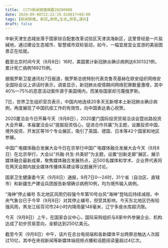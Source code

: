 ```yaml
---
title:  CCTV新闻联播摘要20200908
date: 2020-09-08T22:22:29.610017+08:00
tags: [新闻联播, 新冠,病例,生态,贸易,通讯]
draft: false
---
```


中新天津<span class="keywords_content">生态</span>城坐落于国家综合配套改革试验区天津滨海新区，这里曾经是一片盐碱地，通过建设<span class="keywords_content">生态</span>城市、智慧城市双轮驱动，如今，一幅宜居宜业宜游的美丽图景正在绘就。

截至北京时间今天（9月8日）16时，美国累计<span class="keywords_content">新冠</span>肺炎确诊<span class="keywords_content">病例</span>达6301321例，累计死亡<span class="keywords_content">病例</span>189215例。

据俄罗斯卫星<span class="keywords_fund">通讯</span>社7日报道，俄罗斯总统特别代表克鲁茨基赫在欧安组织网络安全国际会议上讲话时表示，调查显示，<span class="keywords_content">新冠</span>肺炎疫情期间网络犯罪数量激增，其中40%—75%的恶意活动案件源于美国境内，而某些国家却污蔑俄罗斯。

7日，世界卫生组织官员表示，中国内地连续20多天无新增本土<span class="keywords_content">新冠</span>肺炎确诊<span class="keywords_content">病例</span>，再度展现了中国抗疫工作的有效性，向中国表达衷心祝贺。

2020厦洽会今日开幕今天（9月8日），2020厦门国际投资<span class="keywords_fund">贸易</span>洽谈会暨丝路投资大会开幕，本届厦洽会以“提振投资信心，促进合作共赢”为主题，设置投资中国、境外投资、开发区等16个专业展区，吸引了英国、德国、日本等42个国家和地区参展。

中国广电媒体融合发展大会今日在京举行中国广电媒体融合发展大会今天（9月8日）在北京举行，大会以“共融·共生·共美好”为主题，设置“创新走廊”展区，展示媒体融合最新成果，聚焦媒体融合发展热点，近500名媒体和学术、企业界代表将在两天会期内就全媒体传播体系建设等议题展开讨论。

国家卫生健康委今天（9月8日）通报，9月7日0—24时，31个省（自治区、直辖市）和新疆生产建设兵团报告新增确诊<span class="keywords_content">病例</span>10例，均为境外输入<span class="keywords_content">病例</span>。

“海神”停止编号 东北地区风雨仍较强今年第10号台风“海神”登陆后持续减弱，中央气象台已于今早（9月8日）对其停止编号，但受其影响，今天东北地区仍有较强风雨，黑龙江绥芬河市24小时内降雨量148毫米，辽宁多座水库超汛限。

今天（9月8日）上午，在国家会议中心，国际采购组织与8家中外参展企业、机构达成了初步<span class="keywords_fund">贸易</span>意向，金额达到250亿美元。

截至今天（9月8日）中午，该片在总台电视端和各新媒体平台跨屏总触达人次超过10亿，其中在央视新闻等新媒体端视频点播和话题阅读量超过4亿次。
